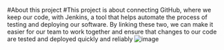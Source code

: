 #About this project
#This project is about connecting GitHub, where we keep our code, with Jenkins, a tool that helps automate the process of testing and deploying our software. By linking these two, we can make it easier for our team to work together and ensure that changes to our code are tested and deployed quickly and reliably
![image](https://github.com/dishahayaran/devops-cicd/assets/71218276/3824dd9a-80cd-4f1c-ab6b-8192a913a873)

